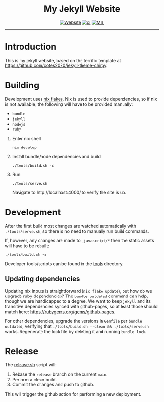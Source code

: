 <div align="center">

# My Jekyll Website

[![Website](https://img.shields.io/website?up_color=2db74d&down_color=cd2735&label=tbidne.github.io&url=https%3A%2F%2Ftbidne.github.io&labelColor=2f353e)](https://tbidne.github.io)
[![ci](https://github.com/tbidne/tbidne.github.io/actions/workflows/ci.yaml/badge.svg)](https://github.com/tbidne/tbidne.github.io/actions/workflows/ci.yaml)
[![MIT](https://img.shields.io/github/license/tbidne/tbidne.github.io?color=blue&labelColor=2f353e)](https://opensource.org/licenses/MIT)

</div>

---

# Introduction

This is my jekyll website, based on the terrific template at https://github.com/cotes2020/jekyll-theme-chirpy.

# Building

Development uses [nix flakes](https://nixos.wiki/wiki/Flakes). Nix is used to provide dependencies, so if nix is not available, the following will have to be provided manually:

- `bundle`
- `jekyll`
- `nodejs`
- `ruby`

1. Enter nix shell

   ```
   nix develop
   ```

1. Install bundle/node dependencies and build

   ```
   ./tools/build.sh -c
   ```

1. Run

   ```
   ./tools/serve.sh
   ```

   Navigate to http://localhost:4000/ to verify the site is up.

# Development

After the first build most changes are watched automatically with `./tools/serve.sh`, so there is no need to manually run build commands.

If, however, any changes are made to `_javascript/*` then the static assets will have to be rebuilt:

```
./tools/build.sh -s
```

Developer tools/scripts can be found in the [tools](/tools) directory.

## Updating dependencies

Updating nix inputs is straightforward (`nix flake update`), but how do we upgrade ruby dependencies? The `bundle outdated` command can help, though we are handicapped to a degree. We want to keep `jekyll` and its transitive dependencies synced with github-pages, so at least those should match here: https://rubygems.org/gems/github-pages.

For other dependencies, upgrade the versions in `Gemfile` per `bundle outdated`, verifying that `./tools/build.sh --clean && ./tools/serve.sh` works. Regenerate the lock file by deleting it and running `bundle lock`.

# Release

The [release.sh](/tools/release.sh) script will:

1. Rebase the `release` branch on the current `main`.
1. Perform a clean build.
1. Commit the changes and push to github.

This will trigger the github action for performing a new deployment.
